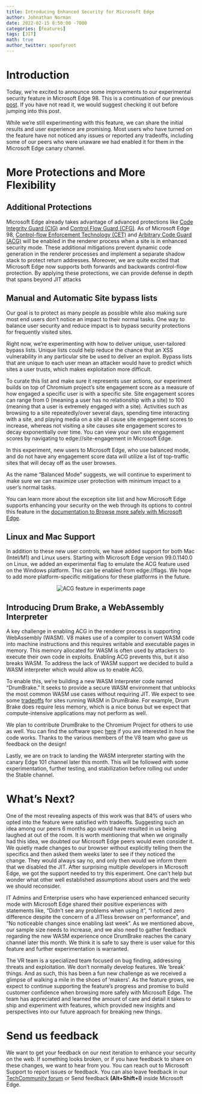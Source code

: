 ```yaml
---
title: Introducing Enhanced Security for Microsoft Edge
author: Johnathan Norman
date: 2022-02-15 8:50:00 -7000
categories: [Features]
tags: [JIT]
math: true
author_twitter: spoofyroot
---
```


# Introduction

Today, we’re excited to announce some improvements to our experimental security
feature in Microsoft Edge 98. This is a continuation of our previous
[post][old-post]. If you have not read it, we would suggest checking it out
before jumping into this post.

While we’re still experimenting with this feature, we can share the initial
results and user experience are promising. Most users who have turned on the
feature have not noticed any issues or reported any tradeoffs, including some of
our peers who were unaware we had enabled it for them in the Microsoft Edge
canary channel.

[old-post]: https://microsoftedge.github.io/edgevr/posts/Super-Duper-Secure-Mode/

# More Protections and More Flexibility

## Additional Protections

Microsoft Edge already takes advantage of advanced protections like
[Code Integrity Guard (CIG)][cig] and [Control Flow Guard (CFG)][cfg]. As of
Microsoft Edge 98, [Control-flow Enforcement Technology (CET)][cet] and
[Arbitrary Code Guard (ACG)][acg] will be enabled in the renderer process when a
site is in enhanced security mode. These additional mitigations prevent dynamic
code generation in the renderer processes and implement a separate shadow stack
to protect return addresses. Moreover, we are quite excited that Microsoft Edge
now supports both forwards and backwards control-flow protection. By applying
these protections, we can provide defense in depth that spans beyond JIT attacks

[cig]: https://docs.microsoft.com/en-us/microsoft-365/security/defender-endpoint/exploit-protection-reference?view=o365-worldwide#code-integrity-guard
[cfg]: https://docs.microsoft.com/en-us/windows/win32/secbp/control-flow-guard
[cet]: https://www.intel.com/content/www/us/en/developer/articles/technical/technical-look-control-flow-enforcement-technology.html
[acg]: https://docs.microsoft.com/en-us/microsoft-365/security/defender-endpoint/exploit-protection-reference?view=o365-worldwide#arbitrary-code-guard

## Manual and Automatic Site bypass lists

Our goal is to protect as many people as possible while also making sure most
end users don’t notice an impact to their normal tasks. One way to balance user
security and reduce impact is to bypass security protections for frequently
visited sites. 

Right now, we’re experimenting with how to deliver unique, user-tailored bypass
lists. Unique lists could help reduce the chance that an XSS vulnerability in
any particular site be used to deliver an exploit. Bypass lists that are unique
to each user mean an attacker would have to predict which sites a user trusts,
which makes exploitation more difficult.

To curate this list and make sure it represents user actions, our experiment
builds on top of Chromium project’s site engagement score as a measure of how
engaged a specific user is with a specific site. Site engagement scores can
range from 0 (meaning a user has no relationship with a site) to 100 (meaning
that a user is extremely engaged with a site). Activities such as browsing to a
site repeatedly/over several days, spending time interacting with a site, and
playing media on a site all cause site engagement scores to increase, whereas
not visiting a site causes site engagement scores to decay exponentially over
time. You can view your own site engagement scores by navigating to
edge://site-engagement in Microsoft Edge.

In this experiment, new users to Microsoft Edge, who use balanced mode, and do
not have any engagement score data will utilize a list of top-traffic sites that
will decay off as the user browses.

As the name “Balanced Mode” suggests, we will continue to experiment to make
sure we can maximize user protection with minimum impact to a user’s normal
tasks.

You can learn more about the exception site list and how Microsoft Edge supports
enhancing your security on the web through its options to control this feature
in the [documentation to Browse more safely with Microsoft
Edge][documentation].

[documentation]: https://docs.microsoft.com/en-us/DeployEdge/microsoft-edge-security-browse-safer

## Linux and Mac Support

In addition to these new user controls, we have added support for both Mac
(Intel/M1) and Linux users. Starting with Microsoft Edge version 99.0.1140.0 on
Linux, we added an experimental flag to emulate the ACG feature used on the
Windows platform. This can be enabled from edge://flags. We hope to add more
platform-specific mitigations for these platforms in the future.

<p align="center"><img src="{{ site.baseurl }}/assets/img/blog_img/safe/experiments.png" 
alt="ACG feature in experiments page"></p>

## Introducing Drum Brake, a WebAssembly Interpreter

A key challenge in enabling ACG in the renderer process is supporting
WebAssembly (WASM). V8 makes use of a compiler to convert WASM code into machine
instructions and this requires writable and executable pages in memory. This
memory allocated for WASM is often used by attackers to execute their own code
in exploits. Enabling ACG prevents this, but it also breaks WASM. To address the
lack of WASM support we decided to build a WASM interpreter which would allow us
to enable ACG.

To enable this, we’re building a new WASM Interpreter code named
“DrumBrake.” It seeks to provide a secure WASM environment that unblocks the most
common WASM use cases without requiring JIT. We expect to see some
[tradeoffs][drumbrake-perf] for sites running WASM in DrumBrake. For example,
Drum Brake does require less memory, which is a nice bonus but we expect that
compute-intensive applications may not perform as well. 

We plan to contribute DrumBrake to the Chromium Project for others to use as
well. You can find the software spec [here][drumbrake-doc] if you are interested
in how the code works. Thanks to the various members of the V8 team who gave us
feedback on the design!

Lastly, we are on track to landing the WASM interpreter starting with the canary
Edge 101 channel later this month. This will be followed with some
experimentation, further testing, and stabilization before rolling out under the
Stable channel.

[drumbrake-perf]: https://docs.google.com/document/d/1OIJ4Sv2XfTlI5NmTS1QI8v8wPL0LUT5s1W2D9OlJmMc/preview#heading=h.8enk175z61od
[drumbrake-doc]: https://docs.google.com/document/d/1OIJ4Sv2XfTlI5NmTS1QI8v8wPL0LUT5s1W2D9OlJmMc/preview#heading=h.2hff7nffvheq
# What’s Next? 

One of the most revealing aspects of this work was that 84% of users who opted
into the feature were satisfied with tradeoffs. Suggesting such an idea among
our peers 6 months ago would have resulted in us being laughed at out of the
room. It is worth mentioning that when we originally had this idea, we doubted
our Microsoft Edge peers would even consider it. We quietly made changes to our
browser without explicitly telling them the specifics and then asked them weeks
later to see if they noticed the change. They would always say no, and only then
would we inform them that we disabled the JIT. After surprising multiple
developers in Microsoft Edge, we got the support needed to try this experiment.
One can’t help but wonder what other well established assumptions about users
and the web we should reconsider.

IT Admins and Enterprise users who have experienced enhanced security mode with
Microsoft Edge shared their positive experiences with statements like, “Didn’t
see any problems when using it”, “I noticed zero difference despite the concern
of a JITless browser on performance”, and “No noticeable changes since enabling
last week”. As we mentioned above, our sample size needs to increase, and we
also need to gather feedback regarding the new WASM experience once DrumBrake
reaches the canary channel later this month. We think it is safe to say there is
user value for this feature and further experimentation is warranted.

The VR team is a specialized team focused on bug finding, addressing threats and
exploitation. We don’t normally develop features. We ‘break’ things. And as
such, this has been a fun new challenge as we received a glimpse of walking a
mile in the shoes of ‘makers’. As the feature grows, we expect to continue
supporting the feature’s progress and promise to build customer confidence when
browsing more safely with Microsoft Edge. The team has appreciated and learned
the amount of care and detail it takes to ship and experiment with features,
which provided new insights and perspectives into our future approach for
breaking new things.

# Send us feedback

We want to get your feedback on our next iteration to enhance your security on
the web. If something looks broken, or if you have feedback to share on these
changes, we want to hear from you. You can reach out to Microsoft Support to
report issues or feedback. You can also leave feedback in our [TechCommunity
forum][tech-forum] or Send feedback **(Alt+Shift+I)** inside Microsoft Edge.

[tech-forum]: https://techcommunity.microsoft.com/t5/enterprise/bd-p/EdgeInsiderEnterprise